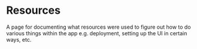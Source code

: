 # Resources 

A page for documenting what resources were used to figure out how to do various things within the app 
e.g. deployment, setting up the UI in certain ways, etc.

